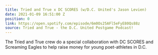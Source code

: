 ```yaml
---
title: Tried and True x DC SCORES (w/D.C. United's Jason Levien)
date: 2021-01-09 16:51:00 Z
position: 0
link: https://open.spotify.com/episode/6m0Os25AFl5eFyE80Qs88z
source: Tried and True - the D.C. United Postgame Podcast!
---
```


The Tried and True crew do a special collaboration with DC SCORES and Screaming Eagles to help raise money for young poet-athletes in D.C. 